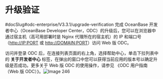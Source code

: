 升级验证 
=========================
#docSlug#odc-enterprise/V3.3.1/upgrade-verification
完成 OceanBase 开发者中心（OceanBase Developer Center，ODC）的升级后，您可以在浏览器中通过宿主机（高可用部署时是 Nginx 代理所在的宿主机）的 IP 和端口号（<http://IP:PORT> 或 <http://DOMAIN:PORT>）访问 Web 版 ODC。

访问并登录 ODC 后，在连接列表页面的右上角，选择帮助中心，单击下拉列表中的 **关于开发者中心** 标签，在弹出的窗口中您可以获得当前应用的版本号以确定升级是否成功。更多关于 Web 版 ODC 的使用操作，请参见 《ODC 用户指南（Web 版 ODC）》。![Image 246](https://help-static-aliyun-doc.aliyuncs.com/assets/img/zh-CN/2280107161/p243828.png)




